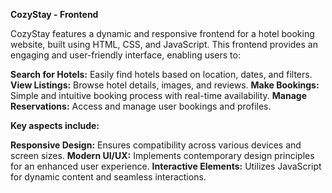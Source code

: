 
**CozyStay - Frontend**

CozyStay features a dynamic and responsive frontend for a hotel booking website, built using HTML, CSS, and JavaScript. This frontend provides an engaging and user-friendly interface, enabling users to:

**Search for Hotels:** Easily find hotels based on location, dates, and filters.
**View Listings:** Browse hotel details, images, and reviews.
**Make Bookings:** Simple and intuitive booking process with real-time availability.
**Manage Reservations:** Access and manage user bookings and profiles.


**Key aspects include:**

**Responsive Design:** Ensures compatibility across various devices and screen sizes.
**Modern UI/UX:** Implements contemporary design principles for an enhanced user experience.
**Interactive Elements:** Utilizes JavaScript for dynamic content and seamless interactions.


